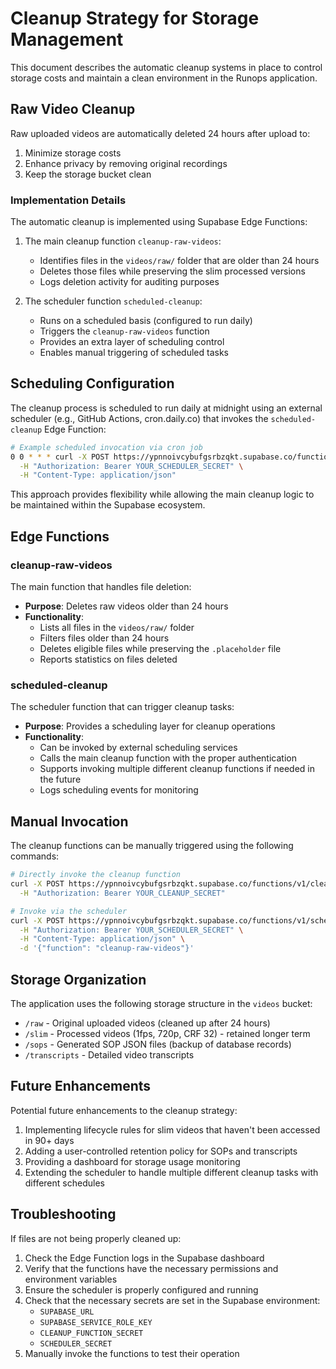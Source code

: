 # Cleanup Strategy for Storage Management

This document describes the automatic cleanup systems in place to control storage costs and maintain a clean environment in the Runops application.

## Raw Video Cleanup

Raw uploaded videos are automatically deleted 24 hours after upload to:
1. Minimize storage costs
2. Enhance privacy by removing original recordings
3. Keep the storage bucket clean

### Implementation Details

The automatic cleanup is implemented using Supabase Edge Functions:

1. The main cleanup function `cleanup-raw-videos`:
   - Identifies files in the `videos/raw/` folder that are older than 24 hours
   - Deletes those files while preserving the slim processed versions
   - Logs deletion activity for auditing purposes

2. The scheduler function `scheduled-cleanup`:
   - Runs on a scheduled basis (configured to run daily)
   - Triggers the `cleanup-raw-videos` function
   - Provides an extra layer of scheduling control
   - Enables manual triggering of scheduled tasks

## Scheduling Configuration

The cleanup process is scheduled to run daily at midnight using an external scheduler (e.g., GitHub Actions, cron.daily.co) that invokes the `scheduled-cleanup` Edge Function:

```bash
# Example scheduled invocation via cron job
0 0 * * * curl -X POST https://ypnnoivcybufgsrbzqkt.supabase.co/functions/v1/scheduled-cleanup \
  -H "Authorization: Bearer YOUR_SCHEDULER_SECRET" \
  -H "Content-Type: application/json"
```

This approach provides flexibility while allowing the main cleanup logic to be maintained within the Supabase ecosystem.

## Edge Functions

### cleanup-raw-videos

The main function that handles file deletion:

- **Purpose**: Deletes raw videos older than 24 hours
- **Functionality**: 
  - Lists all files in the `videos/raw/` folder
  - Filters files older than 24 hours
  - Deletes eligible files while preserving the `.placeholder` file
  - Reports statistics on files deleted

### scheduled-cleanup

The scheduler function that can trigger cleanup tasks:

- **Purpose**: Provides a scheduling layer for cleanup operations
- **Functionality**:
  - Can be invoked by external scheduling services
  - Calls the main cleanup function with the proper authentication
  - Supports invoking multiple different cleanup functions if needed in the future
  - Logs scheduling events for monitoring

## Manual Invocation

The cleanup functions can be manually triggered using the following commands:

```bash
# Directly invoke the cleanup function
curl -X POST https://ypnnoivcybufgsrbzqkt.supabase.co/functions/v1/cleanup-raw-videos \
  -H "Authorization: Bearer YOUR_CLEANUP_SECRET"

# Invoke via the scheduler
curl -X POST https://ypnnoivcybufgsrbzqkt.supabase.co/functions/v1/scheduled-cleanup \
  -H "Authorization: Bearer YOUR_SCHEDULER_SECRET" \
  -H "Content-Type: application/json" \
  -d '{"function": "cleanup-raw-videos"}'
```

## Storage Organization

The application uses the following storage structure in the `videos` bucket:

- `/raw` - Original uploaded videos (cleaned up after 24 hours)
- `/slim` - Processed videos (1fps, 720p, CRF 32) - retained longer term
- `/sops` - Generated SOP JSON files (backup of database records)
- `/transcripts` - Detailed video transcripts

## Future Enhancements

Potential future enhancements to the cleanup strategy:

1. Implementing lifecycle rules for slim videos that haven't been accessed in 90+ days
2. Adding a user-controlled retention policy for SOPs and transcripts
3. Providing a dashboard for storage usage monitoring
4. Extending the scheduler to handle multiple different cleanup tasks with different schedules

## Troubleshooting

If files are not being properly cleaned up:

1. Check the Edge Function logs in the Supabase dashboard
2. Verify that the functions have the necessary permissions and environment variables
3. Ensure the scheduler is properly configured and running
4. Check that the necessary secrets are set in the Supabase environment:
   - `SUPABASE_URL`
   - `SUPABASE_SERVICE_ROLE_KEY`
   - `CLEANUP_FUNCTION_SECRET`
   - `SCHEDULER_SECRET`
5. Manually invoke the functions to test their operation 